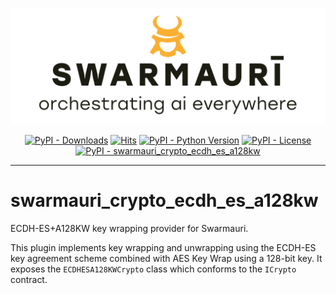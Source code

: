 ![Swarmauri Logo](https://github.com/swarmauri/swarmauri-sdk/blob/3d4d1cfa949399d7019ae9d8f296afba773dfb7f/assets/swarmauri.brand.theme.svg)

<p align="center">
    <a href="https://pypi.org/project/swarmauri_crypto_ecdh_es_a128kw/">
        <img src="https://img.shields.io/pypi/dm/swarmauri_crypto_ecdh_es_a128kw" alt="PyPI - Downloads"/></a>
    <a href="https://hits.sh/github.com/swarmauri/swarmauri-sdk/tree/master/pkgs/standards/swarmauri_crypto_ecdh_es_a128kw/">
        <img alt="Hits" src="https://hits.sh/github.com/swarmauri/swarmauri-sdk/tree/master/pkgs/standards/swarmauri_crypto_ecdh_es_a128kw.svg"/></a>
    <a href="https://pypi.org/project/swarmauri_crypto_ecdh_es_a128kw/">
        <img src="https://img.shields.io/pypi/pyversions/swarmauri_crypto_ecdh_es_a128kw" alt="PyPI - Python Version"/></a>
    <a href="https://pypi.org/project/swarmauri_crypto_ecdh_es_a128kw/">
        <img src="https://img.shields.io/pypi/l/swarmauri_crypto_ecdh_es_a128kw" alt="PyPI - License"/></a>
    <a href="https://pypi.org/project/swarmauri_crypto_ecdh_es_a128kw/">
        <img src="https://img.shields.io/pypi/v/swarmauri_crypto_ecdh_es_a128kw?label=swarmauri_crypto_ecdh_es_a128kw&color=green" alt="PyPI - swarmauri_crypto_ecdh_es_a128kw"/></a>

</p>

---

# swarmauri_crypto_ecdh_es_a128kw

ECDH-ES+A128KW key wrapping provider for Swarmauri.

This plugin implements key wrapping and unwrapping using the
ECDH-ES key agreement scheme combined with AES Key Wrap using a
128-bit key. It exposes the `ECDHESA128KWCrypto` class which
conforms to the `ICrypto` contract.
